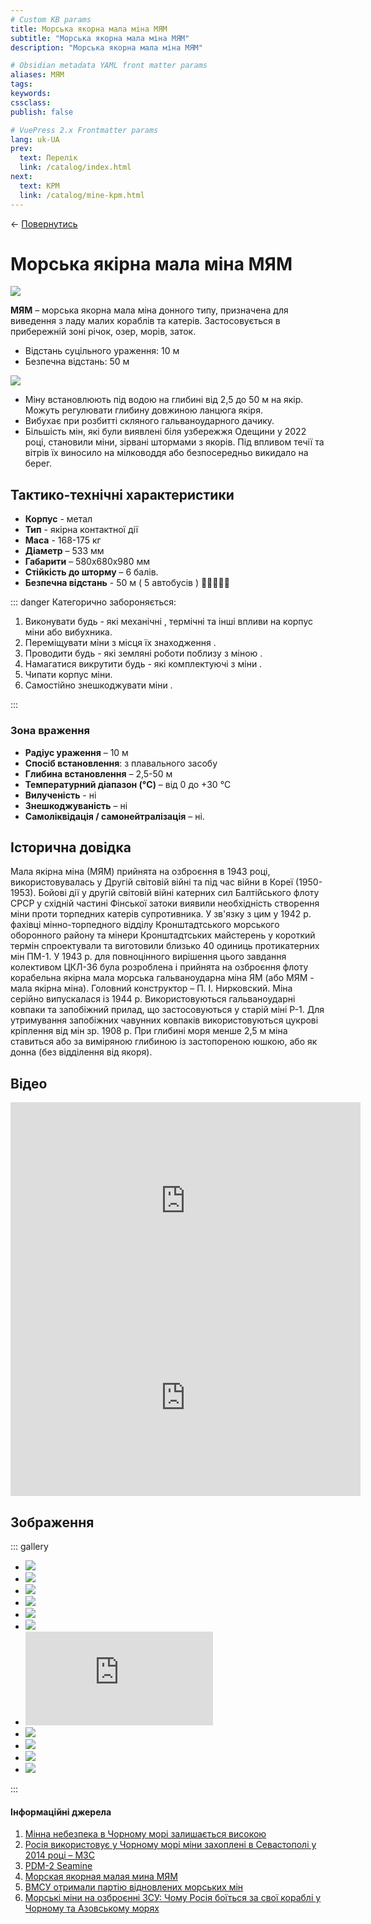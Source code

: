 ```yaml
---
# Custom KB params
title: Морська якорна мала міна МЯМ
subtitle: "Морська якорна мала міна МЯМ"
description: "Морська якорна мала міна МЯМ"

# Obsidian metadata YAML front matter params
aliases: МЯМ
tags:
keywords:
cssclass:
publish: false

# VuePress 2.x Frontmatter params
lang: uk-UA
prev:
  text: Перелік
  link: /catalog/index.html
next:
  text: KPМ
  link: /catalog/mine-kpm.html
---
```


← [Повернутись](./index.md)

# Морська якірна мала міна МЯМ
![](./assets/myam_7.png)

**МЯМ** – морська якорна мала міна донного типу, призначена для виведення з ладу малих кораблів та катерів. Застосовується в прибережній зоні річок, озер, морів, заток.

- Відстань суцільного ураження: 10 м
- Безпечна відстань: 50 м

![](./assets/distance-10.svg)

- Міну встановлюють під водою на глибині від 2,5 до 50 м на якір. Можуть регулювати глибину довжиною ланцюга якіря. 
- Вибухає при розбитті скляного гальваноударного дачику.
- Більшість мін, які були виявлені біля узбережжя Одещини у 2022 році, становили міни, зірвані штормами з якорів. Під впливом течії та вітрів їх виносило на мілководдя або безпосередньо викидало на берег.  

## Тактико-технічні характеристики

- **Корпус** - метал
- **Тип** -  якірна контактної дії
- **Маса** - 168-175 кг
- **Діаметр** – 533 мм
- **Габарити** – 580х680x980 мм
- **Стійкість до шторму** – 6 балів.
- **Безпечна відстань** - 50 м ( 5 автобусів ) 🚌🚌🚌🚌🚌


::: danger Категорично забороняється:

1. Виконувати будь - які механічні , термічні та інші впливи на корпус міни або вибухника.
2. Переміщувати міни з місця їх знаходження .
3. Проводити будь - які земляні роботи поблизу з міною .
4. Намагатися викрутити будь - які комплектуючі з міни .
5. Чипати корпус міни.
6. Самостійно знешкоджувати міни .

:::

### Зона враження

- **Радіус ураження** – 10 м
- **Спосіб встановлення**: з плавального засобу
- **Глибина встановлення** – 2,5-50 м
- **Температурний діапазон (°C)** – від 0 до +30 °C
- **Вилученість** - ні
- **Знешкоджуваність** – ні
- **Самоліквідація / самонейтралізація** – ні.

## Історична довідка
Мала якірна міна (МЯМ) прийнята на озброєння в 1943 році, використовувалась у Другій світовій війні та під час війни в Кореї (1950-1953).
Бойові дії у другій світовій війні катерних сил Балтійського флоту СРСР у східній частині Фінської затоки виявили необхідність створення міни проти торпедних катерів супротивника. 
У зв'язку з цим у 1942 р. фахівці мінно-торпедного відділу Кронштадтського морського оборонного району та мінери Кронштадтських майстерень у короткий термін спроектували та виготовили близько 40 одиниць протикатерних мін ПМ-1. 
У 1943 р. для повноцінного вирішення цього завдання колективом ЦКЛ-36 була розроблена і прийнята на озброєння флоту корабельна якірна мала морська гальваноударна міна ЯМ (або МЯМ - мала якірна міна). Головний конструктор – П. І. Нирковский. Міна серійно випускалася із 1944 р.
Використовуються гальваноударні ковпаки та запобіжний прилад, що застосовуються у старій міні Р-1. Для утримування запобіжних чавунних ковпаків використовуються цукрові кріплення від мін зр. 1908 р. При глибині моря менше 2,5 м міна ставиться або за виміряною глибиною із застопореною юшкою, або як донна (без відділення від якоря).

## Відео

<iframe width="560" height="315" src="https://www.youtube.com/embed/K0MK25ZH9R0" title="YouTube video player" frameborder="0" allow="accelerometer; autoplay; clipboard-write; encrypted-media; gyroscope; picture-in-picture" allowfullscreen></iframe>

<iframe width="560" height="315" src="https://www.youtube.com/embed/VqyikdpO_EU" title="YouTube video player" frameborder="0" allow="accelerometer; autoplay; clipboard-write; encrypted-media; gyroscope; picture-in-picture" allowfullscreen></iframe>


## Зображення

::: gallery

- ![](./assets/myam_1.jpg)
- ![](./assets/myam_0.jpg)
- ![](./assets/myam_kpm.jpg)
- ![](./assets/myam_3.png)
- ![](./assets/myam_4.png)
- ![](./assets/myam_5.png)
-   ![YM 1 770AMN](https://allmines.net/thumb.php?src=e_MEDIA_IMAGE/2016-10/YM_1_770AMN.jpg&w=400)
- ![](./assets/myam_8.png)
- ![](https://armyinform.com.ua/wp-content/uploads/2022/08/3-62.jpg)
- ![](./assets/myam_2.jpg)
- ![](./assets/myam_9.png)

:::

#### Інформаційні джерела

1. [Мінна небезпека в Чорному морі залишається високою](https://armyinform.com.ua/2022/08/23/minna-nebezpeka-v-chornomu-mori-zalyshayetsya-vysokoyu/)
2. [Росія використовує у Чорному морі міни захоплені в Севастополі у 2014 році – МЗС](https://mil.in.ua/uk/news/rosiya-vykorystovuye-u-chornomu-mori-miny-zahopleni-v-sevastopoli-v-2014-rotsi-mzs/)
3. [PDM-2 Seamine](https://cat-uxo.com/explosive-hazards/landmines/pdm-2-seamine)
4. [Морская якорная малая мина МЯМ](https://allmines.net/catalog/russia/mines/myam/)
5. [ВМСУ отримали партію відновлених морських мін](https://www.ukrmilitary.com/2020/11/mines.html)
6. [Морські міни на озброєнні ЗСУ: Чому Росія боїться за свої кораблі у Чорному та Азовському морях](https://www.depo.ua/rus/war/morski-mini-na-ozbroenni-zsu-chomu-rosiya-boitsya-za-svoi-korabli-u-chornomu-ta-azovskomu-moryakh-202109171368981)

